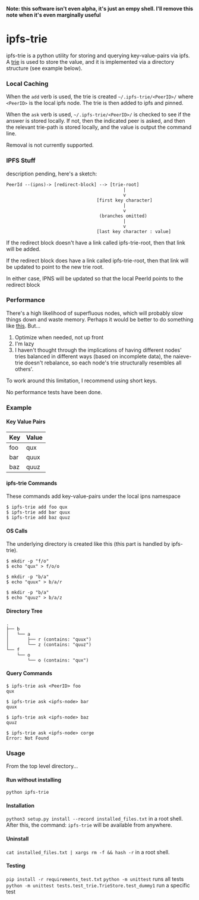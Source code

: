 **Note: this software isn't even alpha, it's just an empy shell.  I'll remove this note when it's even marginally useful**

ipfs-trie
=============

ipfs-trie is a python utility for storing and querying key-value-pairs via ipfs.  A [trie](https://en.wikipedia.org/wiki/Trie) is used to store the value, and it is implemented via a directory structure (see example below).

### Local Caching

When the `add` verb is used, the trie is created `~/.ipfs-trie/<PeerID>/` where `<PeerID>` is the local ipfs node.  The trie is then added to ipfs and pinned.

When the `ask` verb is used, `~/.ipfs-trie/<PeerID>/` is checked to see if the answer is stored locally.  If not, then the indicated peer is asked, and then the relevant trie-path is stored locally, and the value is output the command line.

Removal is not currently supported.

### IPFS Stuff

description pending, here's a sketch:

    PeerId --(ipns)-> [redirect-block] --> [trie-root]
                                                |
                                                v
                                      [first key character]
                                                |
                                                v
                                       (branches omitted)
                                                |
                                                v
                                      [last key character : value]

If the redirect block doesn't have a link called ipfs-trie-root, then that link will be added.

If the redirect block does have a link called ipfs-trie-root, then that link will be updated to point to the new trie root.

In either case, IPNS will be updated so that the local PeerId points to the redirect block

### Performance

There's a high likelihood of superfluous nodes, which will probably slow things down and waste memory.  Perhaps it would be better to do something like [this](https://github.com/ethereum/wiki/wiki/Patricia-Tree).  But...
 1. Optimize when needed, not up front
 2. I'm lazy
 3. I haven't thought through the implications of having different nodes' tries balanced in different ways (based on incomplete data), the naieve-trie doesn't rebalance, so each node's trie structurally resembles all others'.

To work around this limitation, I recommend using short keys.

No performance tests have been done.

### Example

#### Key Value Pairs

| Key | Value |
|-----|-------|
| foo | qux   |
| bar | quux  |
| baz | quuz  |

#### ipfs-trie Commands

These commands add key-value-pairs under the local ipns namespace

    $ ipfs-trie add foo qux
    $ ipfs-trie add bar quux
    $ ipfs-trie add baz quuz

#### OS Calls

The underlying directory is created like this (this part is handled by ipfs-trie).

    $ mkdir -p "f/o"
    $ echo "qux" > f/o/o

    $ mkdir -p "b/a"
    $ echo "quux" > b/a/r

    $ mkdir -p "b/a"
    $ echo "quuz" > b/a/z

#### Directory Tree

    .
    ├── b
    │   └── a
    │       ├── r (contains: "quux")
    │       └── z (contains: "quuz")
    └── f
        └── o
            └── o (contains: "qux")

#### Query Commands

    $ ipfs-trie ask <PeerID> foo
    qux

    $ ipfs-trie ask <ipfs-node> bar
    quux

    $ ipfs-trie ask <ipfs-node> baz
    quuz

    $ ipfs-trie ask <ipfs-node> corge
    Error: Not Found

### Usage

From the top level directory...

#### Run without installing
`python ipfs-trie`

#### Installation
`python3 setup.py install --record installed_files.txt` in a root shell. After this, the command: `ipfs-trie` will be available from anywhere.

#### Uninstall
`cat installed_files.txt | xargs rm -f && hash -r` in a root shell.

#### Testing
`pip install -r requirements_test.txt`
`python -m unittest` runs all tests
`python -m unittest tests.test_trie.TrieStore.test_dummy1` run a specific test
